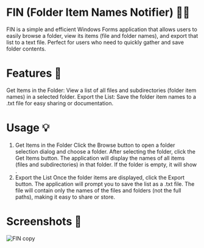 # FIN (Folder Item Names Notifier) 📂✨
FIN is a simple and efficient Windows Forms application that allows users to easily browse a folder, view its items (file and folder names), and export that list to a text file. Perfect for users who need to quickly gather and save folder contents.

# Features 🚀
Get Items in the Folder: View a list of all files and subdirectories (folder item names) in a selected folder.
Export the List: Save the folder item names to a .txt file for easy sharing or documentation.

# Usage 💡
1. Get Items in the Folder
Click the Browse button to open a folder selection dialog and choose a folder.
After selecting the folder, click the Get Items button. The application will display the names of all items (files and subdirectories) in that folder.
If the folder is empty, it will show <EMPTY FOLDER>.
2. Export the List
Once the folder items are displayed, click the Export button.
The application will prompt you to save the list as a .txt file. The file will contain only the names of the files and folders (not the full paths), making it easy to share or store.

# Screenshots 📸
![FIN copy](https://github.com/user-attachments/assets/f1f5a2cd-84c1-497b-8da3-5ce9c7f68082)
